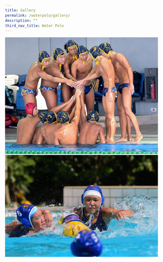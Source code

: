 ```yaml
---
title: Gallery
permalink: /waterpolo/gallery/
description: ""
third_nav_title: Water Polo
---
```

![](/images/polo%204.jpeg)
![](/images/polo%2018.jpeg)